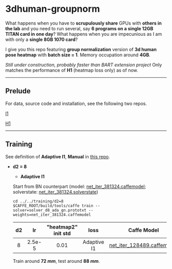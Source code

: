 # 3dhuman-groupnorm
What happens when you have to **scrupulously share** GPUs with **others in the lab** and you need to run several, say **6 programs on a single 12GB TITAN card in one day**? What happens when you are impecunious as I am with only a **single 8GB 1070 card**? 

I give you this repo featuring **group normalization** version of **3d human pose heatmap** with **batch size = 1**. Memory occupation around **4GB**.

*Still under construction, probably faster than BART extension project* Only matches the performance of **H1** (heatmap loss only) as of now. 


----
## Prelude
For data, source code and installation, see the following two repos.

[I1](https://github.com/strawberryfg/int-3dhuman-I1)

[H1](https://github.com/strawberryfg/c2f-3dhm-human-caffe)

----
## Training 
See definition of **Adaptive I1**, **Manual** in [this repo](https://github.com/strawberryfg/int-3dhuman-I1).

- **d2 = 8**
  - **Adaptive I1**
  
  
  Start from BN counterpart (model: [net_iter_381324.caffemodel](https://drive.google.com/open?id=19MIdUvYXC90u58UMtfoXCirVwCZD6dHw); solverstate: [net_iter_381324.solverstate](https://drive.google.com/open?id=1hygJdVEdwZvk5JueKtr8fZDhwIlfMqZO))
  ```
  cd ../../training/d2=8
  $CAFFE_ROOT/build/tools/caffe train --solver=solver_d8_ada_gn.prototxt --weights=net_iter_381324.caffemodel
  ```
  | d2 | lr   |  "heatmap2" init std  | loss | Caffe Model  | Solver State |
  |:-:|:-:|:-:|:-:|:-:|:-:|
  | 8     | 2.5e-5 | 0.01   | Adaptive I1 | [net_iter_128489.caffemodel](https://drive.google.com/open?id=1-HVZolMWHPO7R1B_bjjoRLm6bP-1vE-H) | [net_iter_128489.solverstate](https://drive.google.com/open?id=1g5-ogIUVplDny3e_B_mXXcl8A5_EyRqR)|
  Train around **72 *mm***, test around **88 *mm***.